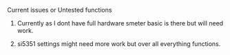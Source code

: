 Current issues or Untested functions

1) Currently as I dont have full hardware smeter basic is there but will need work.

2) si5351 settings might need more work but over all everything functions.